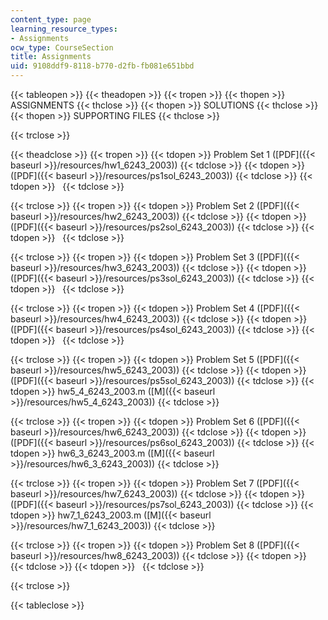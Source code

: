 ```yaml
---
content_type: page
learning_resource_types:
- Assignments
ocw_type: CourseSection
title: Assignments
uid: 9108ddf9-8118-b770-d2fb-fb081e651bbd
---
```


{{< tableopen >}}
{{< theadopen >}}
{{< tropen >}}
{{< thopen >}}
ASSIGNMENTS
{{< thclose >}}
{{< thopen >}}
SOLUTIONS
{{< thclose >}}
{{< thopen >}}
SUPPORTING FILES
{{< thclose >}}

{{< trclose >}}

{{< theadclose >}}
{{< tropen >}}
{{< tdopen >}}
Problem Set 1 ([PDF]({{< baseurl >}}/resources/hw1_6243_2003))
{{< tdclose >}}
{{< tdopen >}}
([PDF]({{< baseurl >}}/resources/ps1sol_6243_2003))
{{< tdclose >}}
{{< tdopen >}}
 
{{< tdclose >}}

{{< trclose >}}
{{< tropen >}}
{{< tdopen >}}
Problem Set 2 ([PDF]({{< baseurl >}}/resources/hw2_6243_2003))
{{< tdclose >}}
{{< tdopen >}}
([PDF]({{< baseurl >}}/resources/ps2sol_6243_2003))
{{< tdclose >}}
{{< tdopen >}}
 
{{< tdclose >}}

{{< trclose >}}
{{< tropen >}}
{{< tdopen >}}
Problem Set 3 ([PDF]({{< baseurl >}}/resources/hw3_6243_2003))
{{< tdclose >}}
{{< tdopen >}}
([PDF]({{< baseurl >}}/resources/ps3sol_6243_2003))
{{< tdclose >}}
{{< tdopen >}}
 
{{< tdclose >}}

{{< trclose >}}
{{< tropen >}}
{{< tdopen >}}
Problem Set 4 ([PDF]({{< baseurl >}}/resources/hw4_6243_2003))
{{< tdclose >}}
{{< tdopen >}}
([PDF]({{< baseurl >}}/resources/ps4sol_6243_2003))
{{< tdclose >}}
{{< tdopen >}}
 
{{< tdclose >}}

{{< trclose >}}
{{< tropen >}}
{{< tdopen >}}
Problem Set 5 ([PDF]({{< baseurl >}}/resources/hw5_6243_2003))
{{< tdclose >}}
{{< tdopen >}}
([PDF]({{< baseurl >}}/resources/ps5sol_6243_2003))
{{< tdclose >}}
{{< tdopen >}}
hw5\_4\_6243\_2003.m ([M]({{< baseurl >}}/resources/hw5_4_6243_2003))
{{< tdclose >}}

{{< trclose >}}
{{< tropen >}}
{{< tdopen >}}
Problem Set 6 ([PDF]({{< baseurl >}}/resources/hw6_6243_2003))
{{< tdclose >}}
{{< tdopen >}}
([PDF]({{< baseurl >}}/resources/ps6sol_6243_2003))
{{< tdclose >}}
{{< tdopen >}}
hw6\_3\_6243\_2003.m ([M]({{< baseurl >}}/resources/hw6_3_6243_2003))
{{< tdclose >}}

{{< trclose >}}
{{< tropen >}}
{{< tdopen >}}
Problem Set 7 ([PDF]({{< baseurl >}}/resources/hw7_6243_2003))
{{< tdclose >}}
{{< tdopen >}}
([PDF]({{< baseurl >}}/resources/ps7sol_6243_2003))
{{< tdclose >}}
{{< tdopen >}}
hw7\_1\_6243\_2003.m ([M]({{< baseurl >}}/resources/hw7_1_6243_2003))
{{< tdclose >}}

{{< trclose >}}
{{< tropen >}}
{{< tdopen >}}
Problem Set 8 ([PDF]({{< baseurl >}}/resources/hw8_6243_2003))
{{< tdclose >}}
{{< tdopen >}}
 
{{< tdclose >}}
{{< tdopen >}}
 
{{< tdclose >}}

{{< trclose >}}

{{< tableclose >}}